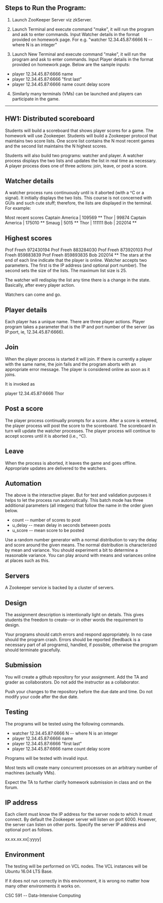 Steps to Run the Program:
---------------------------

1) Launch ZooKeeper Server viz zkServer.

2) Launch Terminal and execute command "make", it will run the program and ask to enter commands. 
Input Watcher details in the format provided on homework page. For e.g. "watcher 12.34.45.87:6666 N -- where N is an integer"

3) Launch New Terminal and execute command "make", it will run the program and ask to enter commands.
Input Player details in the format provided on homework page. Below are the sample inputs:
* player 12.34.45.87:6666 name
* player 12.34.45.87:6666 "first last"
* player 12.34.45.87:6666 name count delay score

4) Similarly many terminals (VMs) can be launched and players can participate in the game.


-----------------------------------------------------------------------------------------------------------------------------------------

HW1: Distributed scoreboard
---------------------------

Students will build a scoreboard that shows player scores for a game. The homework will use Zookeeper. Students will build a Zookeeper protocol that maintains two score lists. One score list contains the N most recent games and the second list maintains the N highest scores.

Students will also build two programs: watcher and player. A watcher process displays the two lists and updates the list in real time as necessary. A player process does one of three actions: join, leave, or post a score.


Watcher details
---------------

A watcher process runs continuously until is it aborted (with a ^C or a signal). It initially displays the two lists. This course is not concerned with GUIs and such cute stuff; therefore, the lists are displayed in the terminal. For example:

Most recent scores
Captain America   |   109569 **
Thor              |    99874
Captain America   |   175010 ** 
Smaug             |     5015 **
Thor              |   111111 
Bob               |   202014 **

Highest scores
--------------
Prof Freeh        972430194
Prof Freeh        883284030
Prof Freeh        873920103
Prof Freeh        859883839
Prof Freeh        859893835
Bob                  202014  **
The stars at the end of each line indicate that the player is online. Watcher accepts two parameters. The first is the IP address (and optional port number). The second sets the size of the lists. The maximum list size is 25.

The watcher will redisplay the list any time there is a change in the state. Basically, after every player action.

Watchers can come and go.


Player details
--------------

Each player has a unique name. There are three player actions. Player program takes a parameter that is the IP and port number of the server (as IP:port, ie, 12.34.45.87:6666).


Join
----

When the player process is started it will join. If there is currently a player with the same name, the join fails and the program aborts with an appropriate error message. The player is considered online as soon as it joins.

It is invoked as

player 12.34.45.87:6666 Thor


Post a score
------------

The player process continually prompts for a score. After a score is entered, the player process will post the score to the scoreboard. The scoreboard in turn will update the watcher processes. The player process will continue to accept scores until it is aborted (i.e., ^C).


Leave
-----

When the process is aborted, it leaves the game and goes offline. Appropriate updates are delivered to the watchers.


Automation
----------

The above is the interactive player. But for test and validation purposes it helps to let the process run automatically. This batch mode has three additional parameters (all integers) that follow the name in the order given below.

* count -- number of scores to post
* u_delay -- mean delay in seconds between posts
* u_score -- mean score to be posted

Use a random number generator with a normal distribution to vary the delay and score around the given means. The normal distribution is characterized by mean and variance. You should experiment a bit to determine a reasonable variance. You can play around with means and variances online at places such as this.


Servers
-------

A Zookeeper service is backed by a cluster of servers.


Design
------

The assignment description is intentionally light on details. This gives students the freedom to create--or in other words the requirement to design.

Your programs should catch errors and respond appropriately. In no case should the program crash. Errors should be reported (feedback is a necessary part of all programs), handled, if possible, otherwise the program should terminate gracefully.


Submission
----------

You will create a github repository for your assignment. Add the TA and grader as collaborators. Do not add the instructor as a collaborator.

Push your changes to the repository before the due date and time. Do not modify your code after the due date.


Testing
-------

The programs will be tested using the following commands.

* watcher 12.34.45.87:6666 N -- where N is an integer
* player 12.34.45.87:6666 name
* player 12.34.45.87:6666 "first last"
* player 12.34.45.87:6666 name count delay score

Programs will be tested with invalid input.

Most tests will create many concurrent processes on an arbitrary number of machines (actually VMs).

Expect the TA to further clarify homework submission in class and on the forum.


IP address
----------

Each client must know the IP address for the server node to which it must connect. By default the Zookeeper server will listen on port 6000. However, the server can listen on other ports. Specify the server IP address and optional port as follows.

xx.xx.xx.xx[:yyyy]


Environment
-----------

The testing will be performed on VCL nodes. The VCL instances will be Ubuntu 16.04 LTS Base.

If it does not run correctly in this environment, it is wrong no matter how many other environments it works on.


CSC 591 -- Data-Intensive Computing
